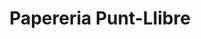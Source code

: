 ---
title: "Papereria Punt-Llibre"
url: /cervello/papereria-punt-llibre/
shop: material de oficina
---
